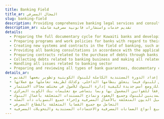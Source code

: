 ```yaml
---
title: Banking Field
title_ar: المجال المصرفي
slug: banking-field
description: Providing comprehensive banking legal services and consultations
description_ar: تقديم خدمات واستشارات قانونية مصرفية شاملة
details:
  - Preparing the full documentary cycle for Kuwaiti banks and developing some of the old ones
  - Preparing programs and work policies for banks with regard to their internal system, as well as for the way they deal with their customers
  - Creating new systems and contracts in the field of banking, such as borrowing and financing contracts, as well as laying new foundations for how banks manage assets in various investment fields
  - Providing all banking consultations in accordance with the applicable laws and in line with the instructions of the Central Bank of Kuwait
  - Preparing contracts related to the purchase of debts through banks, as well as bank facilities contracts secured by a real estate or possession mortgage, and reconciling situations between debtors to banks and all contracts and document forms related to banks' business
  - Collecting debts related to banking business and making all related settlements
  - Handling all issues related to banking sector
  - Preparing and reviewing all types of bank guarantees, documentary credits and bank transfers
details_ar:
  - إعداد الدورة المستندية الكاملة للبنوك الكويتية وتطوير بعضها القديم
  - إعداد برامج وسياسات عمل للبنوك فيما يتعلق بنظامها الداخلي، وكذلك لطريقة تعاملها مع عملائها
  - إنشاء أنظمة وعقود جديدة في المجال المصرفي، مثل عقود الاقتراض والتمويل، وكذلك وضع أسس جديدة لكيفية إدارة البنوك للأصول في مختلف مجالات الاستثمار
  - تقديم جميع الاستشارات المصرفية وفقاً للقوانين المعمول بها وبما يتماشى مع تعليمات بنك الكويت المركزي
  - إعداد العقود المتعلقة بشراء الديون من خلال البنوك، وكذلك عقود التسهيلات المصرفية المضمونة برهن عقاري أو حيازي، والتوفيق بين أوضاع المدينين للبنوك وجميع العقود ونماذج المستندات المتعلقة بأعمال البنوك
  - تحصيل الديون المتعلقة بالأعمال المصرفية وإجراء جميع التسويات ذات الصلة
  - التعامل مع جميع القضايا المتعلقة بالقطاع المصرفي
  - إعداد ومراجعة جميع أنواع الضمانات المصرفية والاعتمادات المستندية والتحويلات المصرفية
---
```

